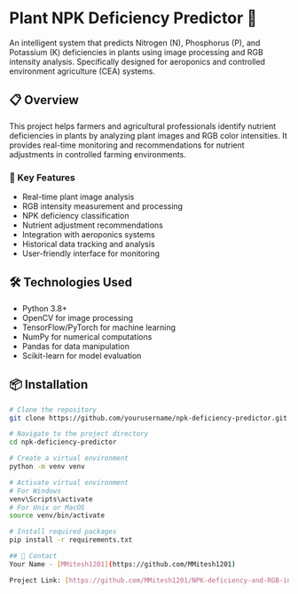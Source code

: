 # Plant NPK Deficiency Predictor 🌱

An intelligent system that predicts Nitrogen (N), Phosphorus (P), and Potassium (K) deficiencies in plants using image processing and RGB intensity analysis. Specifically designed for aeroponics and controlled environment agriculture (CEA) systems.

## 📋 Overview

This project helps farmers and agricultural professionals identify nutrient deficiencies in plants by analyzing plant images and RGB color intensities. It provides real-time monitoring and recommendations for nutrient adjustments in controlled farming environments.

### 🎯 Key Features

- Real-time plant image analysis
- RGB intensity measurement and processing
- NPK deficiency classification
- Nutrient adjustment recommendations
- Integration with aeroponics systems
- Historical data tracking and analysis
- User-friendly interface for monitoring

## 🛠️ Technologies Used

- Python 3.8+
- OpenCV for image processing
- TensorFlow/PyTorch for machine learning
- NumPy for numerical computations
- Pandas for data manipulation
- Scikit-learn for model evaluation

## 📦 Installation

```bash
# Clone the repository
git clone https://github.com/yourusername/npk-deficiency-predictor.git

# Navigate to the project directory
cd npk-deficiency-predictor

# Create a virtual environment
python -m venv venv

# Activate virtual environment
# For Windows
venv\Scripts\activate
# For Unix or MacOS
source venv/bin/activate

# Install required packages
pip install -r requirements.txt

## 📧 Contact
Your Name - [MMitesh1201](https://github.com/MMitesh1201)

Project Link: [https://github.com/MMitesh1201/NPK-deficiency-and-RGB-intensity](https://github.com/MMitesh1201/NPK-deficiency-and-RGB-intensity)
